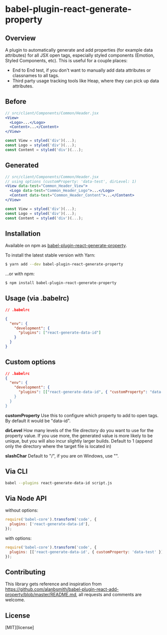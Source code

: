 # babel-plugin-react-generate-property

## Overview 
A plugin to automatically generate and add properties (for example data attributes) for all JSX open tags, especially styled components (Emotion, Styled Components, etc).
This is useful for a couple places:
- End to End test, if you don't want to manually add data attributes or classnames to all tags.
- Third party usage tracking tools like Heap, where they can pick up data attributes.

## Before
```jsx
// src/client/Components/Common/Header.jsx
<View>
  <Logo>...</Logo>
  <Content>...</Content>
</View>

const View = styled('div')(...);
const Logo = styled('div')(...);
const Content = styled('div')(...);
```

## Generated
```jsx
// src/client/Components/Common/Header.jsx
// using options (customProperty: 'data-test', dirLevel: 1)
<View data-test="Common_Header_View">
  <Logo data-test="Common_Header_Logo">...</Logo>
  <Content data-test="Common_Header_Content">...</Content>
</View>

const View = styled('div')(...);
const Logo = styled('div')(...);
const Content = styled('div')(...);
```

## Installation
Available on npm as [babel-plugin-react-generate-property](https://www.npmjs.com/package/babel-plugin-react-generate-property).

To install the latest stable version with Yarn:

```sh
$ yarn add --dev babel-plugin-react-generate-property
```

...or with npm:

```sh
$ npm install babel-plugin-react-generate-property
```

## Usage (via .babelrc)
```json
// .babelrc

{
  "env": {
    "development": {
      "plugins": ["react-generate-data-id"]
    }
  }
}
```

## Custom options
```json
// .babelrc
{
  "env": {
    "development": {
      "plugins": [["react-generate-data-id", { "customProperty": "data-dev", "dirLevel": 2, "slashChar": "\" }]]
    }
  }
}
```
**customProperty** Use this to configure which property to add to open tags. By default it would be "data-id".

**dirLevel** How many levels of the file directory do you want to use for the property value. If you use more, the generated value is more likely to be unique, but you will also incur slightly larger builds. Default to 1 (append only the directory where the target file is located in)

**slashChar** Default to "/", if you are on Windows, use "\".


## Via CLI

```sh
babel --plugins react-generate-data-id script.js
```

## Via Node API

without options:

```js
require('babel-core').transform('code', {
  plugins: ['react-generate-data-id'],
});
```

with options:

```js
require('babel-core').transform('code', {
  plugins: [['react-generate-data-id', { customProperty: 'data-test' }]],
});
```

## Contributing
This library gets reference and inspiration from https://github.com/alanbsmith/babel-plugin-react-add-property/blob/master/README.md, all requests and comments are welcome.

## License

[MIT][license]
